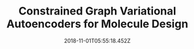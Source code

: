 ---
draft: false
url_pdf: https://arxiv.org/pdf/1805.09076.pdf
title: Constrained Graph Variational Autoencoders for Molecule Design
publication_types:
  - "1"
authors:
  - Qi Liu
  - Miltiadis Allamanis
  - Marc Brockschmidt
  - Alexander L. Gaunt
publication: In *Neural Information Processing Systemse*
publication_short: In *NeurIPS*
featured: false
image:
  filename: featured
  focal_point: Smart
  preview_only: false
date: 2018-11-01T05:55:18.452Z
url_code: https://github.com/Microsoft/constrained-graph-variational-autoencoder
---